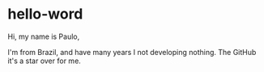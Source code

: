 # hello-word

Hi, my name is Paulo,

I'm from Brazil, and have many years I not developing nothing. 
The GitHub it's a star over for me.
